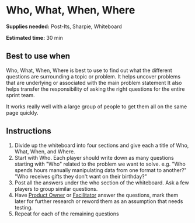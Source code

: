 # Who, What, When, Where

**Supplies needed:** Post-Its, Sharpie, Whiteboard

**Estimated time:** 30 min

## Best to use when

Who, What, When, Where is best to use to find out what the different
questions are surrounding a topic or problem.
It helps uncover problems that are underlying or associated with the main
problem statement
It also helps transfer the responsibility of asking the right questions for the
entire sprint team.

It works really well with a large group of people to
get them all on the same page quickly.

## Instructions

1. Divide up the whiteboard into four sections and
give each a title of Who, What, When, and Where.
2. Start with Who.
Each player should write down as many questions 
starting with "Who" related to the problem we want to solve.
e.g. "Who spends hours manually manipulating data from one format to another?"
"Who receives gifts they don't want on their birthday?"
3. Post all the answers under the who section of the whiteboard.
Ask a few players to group similar questions.
4. Have [Product Owner](https://github.com/thoughtbot/design-sprint/tree/master/0-Pre-Sprint#review-roles-for-the-sprint)
or [Facilitator](https://github.com/thoughtbot/design-sprint/tree/master/0-Pre-Sprint#review-roles-for-the-sprint)
answer the questions, mark them later for further research
or reword them as an assumption that needs testing.
5. Repeat for each of the remaining questions

